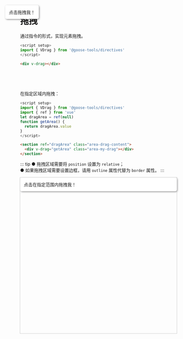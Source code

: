 # 拖拽

通过指令的形式，实现元素拖拽。

``` js
<script setup>
import { VDrag } from '@goose-tools/directives'
</script>
```
``` html
<div v-drag></div>
```

<script setup>
import { VDrag } from '@goose-tools/directives'
import { ref, onMounted } from 'vue'
let dragArea = ref(null)
function getArea() {
  return dragArea.value
}
onMounted(() => {
  console.log(dragArea.value.getBoundingClientRect())
})
</script>

<section class="drag-content">
  <div v-drag class="my-drag">
    <div>点击拖拽我！</div>
  </div>
</section>

<style>
.drag-content {
  height: 50px;
}
.my-drag {
  position: fixed;
  left: 180px;
  top: 60px;
  padding: 12px;
  border-radius: 5px;
  background: #fff;
  z-index: 99;
  box-shadow: 2px 2px 5px rgba(35, 35, 37, 0.5);
}
</style>

在指定区域内拖拽：
``` js
<script setup>
import { VDrag } from '@goose-tools/directives'
import { ref } from 'vue'
let dragArea = ref(null)
function getArea() {
  return dragArea.value
}
</script>
```
``` html
<section ref="dragArea" class="area-drag-content">
  <div v-drag="getArea" class="area-my-drag"></div>
</section>
```

::: tip
● 拖拽区域需要将 `position` 设置为 `relative`；  
● 如果拖拽区域需要设置边框，请用 `outline` 属性代替为 `border` 属性。
:::

<section ref="dragArea" class="area-drag-content">
  <div v-drag="getArea" class="area-my-drag">
    <div>点击在指定范围内拖拽我！</div>
  </div>
</section>

<style>
.area-drag-content {
  position: relative;
  width: 100%;
  height: 500px;
  outline: 1px solid #ccc;
  box-sizing: border-box;
}
.area-my-drag {
  padding: 12px;
  border-radius: 5px;
  white-space: no-wrap;
  background: #fff;
  box-shadow: 2px 2px 5px rgba(35, 35, 37, 0.5);
  z-index: 99;
}
</style>
